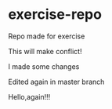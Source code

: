 # exercise-repo
Repo made for exercise

This will make conflict!

I made some changes


Edited again in master branch

Hello,again!!!

